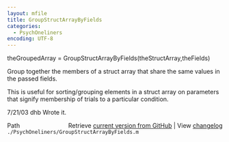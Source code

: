 ```yaml
---
layout: mfile
title: GroupStructArrayByFields
categories:
  - PsychOneliners
encoding: UTF-8
---
```


theGroupedArray = GroupStructArrayByFields\(theStructArray,theFields\)

Group together the members of a struct array that share the same values
in the passed fields.

This is useful for sorting/grouping elements in a struct array on
parameters that signify membership of trials to a particular condition.

7/21/03  dhb  Wrote it.


<div class="code_header" style="text-align:right;">
  <span style="float:left;">Path&nbsp;&nbsp;</span> <span class="counter">Retrieve <a href=
  "https://raw.github.com/Psychtoolbox-3/Psychtoolbox-3/beta/./PsychOneliners/GroupStructArrayByFields.m">current version from GitHub</a> | View <a href=
  "https://github.com/Psychtoolbox-3/Psychtoolbox-3/commits/beta/./PsychOneliners/GroupStructArrayByFields.m">changelog</a></span>
</div>
<div class="code">
  <code>./PsychOneliners/GroupStructArrayByFields.m</code>
</div>
